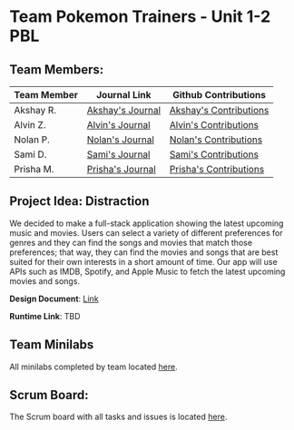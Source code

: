 # Team Pokemon Trainers - Unit 1-2 PBL
## Team Members:
| Team Member | Journal Link | Github Contributions |
| --- | ----------- | ----------- |
| Akshay R. | [Akshay's Journal](https://docs.google.com/document/d/1ukhc3TYFyQycQntN6MXiD803b-iatn8rK7GAcw4ClwI/edit?usp=sharing) | [Akshay's Contributions](https://github.com/alvinzhengq/AP-CSA/commits?author=Akshay-Rohatgi) |
| Alvin Z. | [Alvin's Journal](https://docs.google.com/document/d/1FoO8QKsZUOCzHh7b27waq3N_TLW-fYjU-do8X5dhx_c/edit?usp=sharing) | [Alvin's Contributions](https://github.com/alvinzhengq/AP-CSA/commits?author=alvinzhengq) | 
| Nolan P. | [Nolan's Journal]() | [Nolan's Contributions](https://github.com/alvinzhengq/AP-CSA/commits?author=nolanplatt) |
| Sami D. | [Sami's Journal](https://padlet.com/samantadanvers/fje6b94iwjnjwg7y1630177436) | [Sami's Contributions](https://github.com/alvinzhengq/AP-CSA/commits?author=SamiDeshatty) |
| Prisha M. | [Prisha's Journal](https://padlet.com/prishamaiti/v5cwhihorrhhgnp5) | [Prisha's Contributions](https://github.com/alvinzhengq/AP-CSA/commits?author=PrishaMaiti) |

## Project Idea: Distraction
We decided to make a full-stack application showing the latest upcoming music and movies. Users can select a variety of different preferences for genres and they can find the songs and movies that match those preferences; that way, they can find the movies and songs that are best suited for their own interests in a short amount of time. Our app will use APIs such as IMDB, Spotify, and Apple Music to fetch the latest upcoming movies and songs.

**Design Document**: [Link](https://docs.google.com/document/d/1t3b-dTNCqT75uGsQIaGnzfyZC241PK1lPWHXTy1kiRI/edit?usp=sharing)  
  
**Runtime Link**: TBD

## Team Minilabs
All minilabs completed by team located [here](https://github.com/alvinzhengq/AP-CSA/tree/master/src/main/java/com/example/sping_portfolio/minilabs).
## Scrum Board:
The Scrum board with all tasks and issues is located [here](https://github.com/alvinzhengq/AP-CSA/projects/1).
